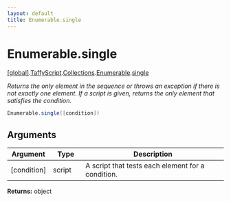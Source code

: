 ```yaml
---
layout: default
title: Enumerable.single
---
```


# Enumerable.single

[\[global\]]({{site.baseurl}}/docs/).[TaffyScript]({{site.baseurl}}/docs/TaffyScript/).[Collections]({{site.baseurl}}/docs/TaffyScript/Collections/).[Enumerable]({{site.baseurl}}/docs/TaffyScript/Collections/Enumerable/).[single]({{site.baseurl}}/docs/TaffyScript/Collections/Enumerable/single/)

_Returns the only element in the sequence or throws an exception if there is not exactly one element. If a script is given, returns the only element that satisfies the condition._

```cs
Enumerable.single([condition])
```

## Arguments

<table>
  <col width="15%">
  <col width="15%">
  <thead>
    <tr>
      <th>Argument</th>
      <th>Type</th>
      <th>Description</th>
    </tr>
  </thead>
  <tbody>
    <tr>
      <td>[condition]</td>
      <td>script</td>
      <td>A script that tests each element for a condition.</td>
    </tr>
  </tbody>
</table>

**Returns:** object
